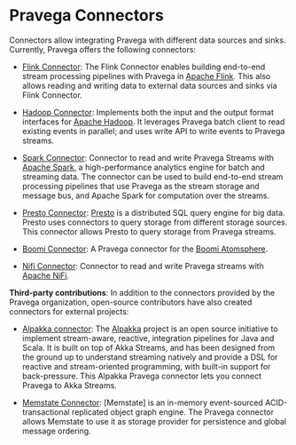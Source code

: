 <!--
Copyright (c) Dell Inc., or its subsidiaries. All Rights Reserved.

Licensed under the Apache License, Version 2.0 (the "License");
you may not use this file except in compliance with the License.
You may obtain a copy of the License at

    http://www.apache.org/licenses/LICENSE-2.0
-->
# Pravega Connectors

Connectors allow integrating Pravega with different data sources and sinks.
Currently, Pravega offers the following connectors:  

- [Flink Connector](flink-connectors/documentation/src/docs/index.md): The Flink Connector enables building 
end-to-end stream processing pipelines with Pravega in [Apache Flink](https://flink.apache.org/). This also allows 
reading and writing data to external data sources and sinks via Flink Connector.

- [Hadoop Connector](https://github.com/pravega/hadoop-connectors): Implements both the input and the output format 
interfaces for [Apache Hadoop](https://hadoop.apache.org/). It leverages Pravega batch client to read existing events in parallel; 
and uses write API to write events to Pravega streams.

- [Spark Connector](https://github.com/pravega/spark-connectors): Connector to read and write Pravega Streams with 
[Apache Spark](http://spark.apache.org/), a high-performance analytics engine for batch and streaming data.
 The connector can be used to build end-to-end stream processing pipelines that use Pravega as the stream storage and message bus, 
and Apache Spark for computation over the streams.

- [Presto Connector](https://github.com/pravega/presto-connector): [Presto](ttps://prestodb.io) is a distributed SQL 
query engine for big data. Presto uses connectors to query storage from different storage sources. 
This connector allows Presto to query storage from Pravega streams.

- [Boomi Connector](https://github.com/pravega/boomi-connector): A Pravega connector for the 
[Boomi Atomsphere](https://boomi.com/platform/integration/applications/).

- [Nifi Connector](https://github.com/pravega/nifi-pravega): Connector to read and write Pravega streams 
with [Apache NiFi](https://nifi.apache.org/).


**Third-party contributions**: In addition to the connectors provided by the Pravega organization, open-source contributors have also
created connectors for external projects:

- [Alpakka connector](https://doc.akka.io/docs/alpakka/current/pravega.html): 
The [Alpakka](https://github.com/akka/alpakka) project is an open source initiative to 
implement stream-aware, reactive, integration pipelines for Java and Scala. It is built on top of Akka Streams, 
and has been designed from the ground up to understand streaming natively and provide a DSL for reactive and 
stream-oriented programming, with built-in support for back-pressure. This Alpakka Pravega connector lets you connect 
Pravega to Akka Streams.

- [Memstate Connector](https://github.com/DevrexLabs/memstate/tree/master/src/Memstate.Pravega): [Memstate] is an
in-memory event-sourced ACID-transactional replicated object graph engine. The Pravega connector
allows Memstate to use it as storage provider for persistence and global message ordering.

 

